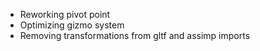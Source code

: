 - Reworking pivot point
- Optimizing gizmo system
- Removing transformations from gltf and assimp imports
